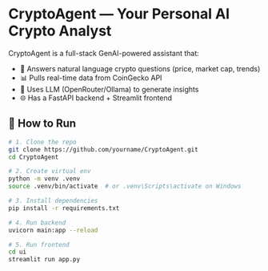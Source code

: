 #  CryptoAgent — Your Personal AI Crypto Analyst

CryptoAgent is a full-stack GenAI-powered assistant that:
- 🧾 Answers natural language crypto questions (price, market cap, trends)
- 📊 Pulls real-time data from CoinGecko API
- 🧠 Uses LLM (OpenRouter/Ollama) to generate insights
- 🌐 Has a FastAPI backend + Streamlit frontend

## 🚀 How to Run

```bash
# 1. Clone the repo
git clone https://github.com/yourname/CryptoAgent.git
cd CryptoAgent

# 2. Create virtual env
python -m venv .venv
source .venv/bin/activate  # or .venv\Scripts\activate on Windows

# 3. Install dependencies
pip install -r requirements.txt

# 4. Run backend
uvicorn main:app --reload

# 5. Run frontend
cd ui
streamlit run app.py
